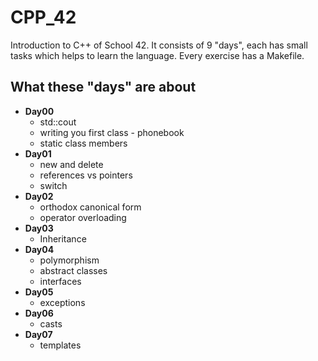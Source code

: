 # CPP_42
Introduction to C++ of School 42. It consists of 9 "days", each has small tasks which helps to learn the language. Every exercise has a Makefile.
## What these "days" are about
- **Day00**
	- std::cout
	- writing you first class - phonebook
	- static class members
- **Day01**
	- new and delete
	- references vs pointers
	- switch
- **Day02**
	- orthodox canonical form
	- operator overloading
- **Day03**
	- Inheritance
- **Day04**
	- polymorphism
	- abstract classes
	- interfaces
- **Day05**
	- exceptions
- **Day06**
	- casts
- **Day07**
	- templates